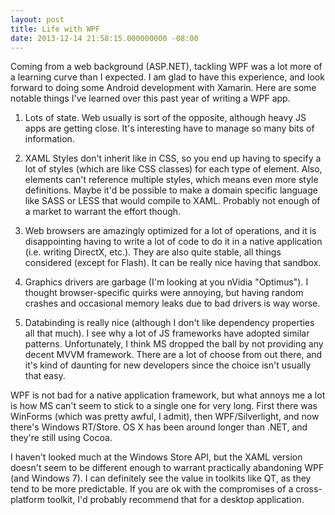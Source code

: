 ```yaml
---
layout: post
title: Life with WPF
date: 2013-12-14 21:58:15.000000000 -08:00
---
```

Coming from a web background (ASP.NET), tackling WPF was a lot more of a learning curve than I expected. I am glad to have this experience, and look forward to doing some Android development with Xamarin. Here are some notable things I've learned over this past year of writing a WPF app.

1. Lots of state. Web usually is sort of the opposite, although heavy JS apps are getting close. It's interesting have to manage so many bits of information.

1. XAML Styles don't inherit like in CSS, so you end up having to specify a lot of styles (which are like CSS classes) for each type of element. Also, elements can't reference multiple styles, which means even more style definitions. Maybe it'd be possible to make a domain specific language like SASS or LESS that would compile to XAML. Probably not enough of a market to warrant the effort though.

1. Web browsers are amazingly optimized for a lot of operations, and it is disappointing having to write a lot of code to do it in a native application (i.e. writing DirectX, etc.). They are also quite stable, all things considered (except for Flash). It can be really nice having that sandbox.

1. Graphics drivers are garbage (I'm looking at you nVidia "Optimus"). I thought browser-specific quirks were annoying, but having random crashes and occasional memory leaks due to bad drivers is way worse.

1. Databinding is really nice (although I don't like dependency properties all that much). I see why a lot of JS frameworks have adopted similar patterns. Unfortunately, I think MS dropped the ball by not providing any decent MVVM framework. There are a lot of choose from out there, and it's kind of daunting for new developers since the choice isn't usually that easy.

WPF is not bad for a native application framework, but what annoys me a lot is how MS can't seem to stick to a single one for very long. First there was WinForms (which was pretty awful, I admit), then WPF/Silverlight, and now there's Windows RT/Store. OS X has been around longer than .NET, and they're still using Cocoa.

I haven't looked much at the Windows Store API, but the XAML version doesn't seem to be different enough to warrant practically abandoning WPF (and Windows 7). I can definitely see the value in toolkits like QT, as they tend to be more predictable. If you are ok with the compromises of a cross-platform toolkit, I'd probably recommend that for a desktop application.
